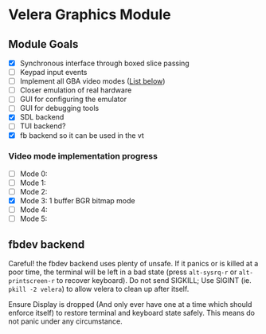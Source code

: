 # Velera Graphics Module

## Module Goals

- [x] Synchronous interface through boxed slice passing
- [ ] Keypad input events
- [ ] Implement all GBA video modes ([List below](#Video-mode-implementation-progress))
- [ ] Closer emulation of real hardware
- [ ] GUI for configuring the emulator
- [ ] GUI for debugging tools
- [x] SDL backend
- [ ] TUI backend?
- [x] fb backend so it can be used in the vt

### Video mode implementation progress
- [ ] Mode 0:
- [ ] Mode 1: 
- [ ] Mode 2: 
- [x] Mode 3: 1 buffer BGR bitmap mode
- [ ] Mode 4: 
- [ ] Mode 5: 

## fbdev backend

Careful! the fbdev backend uses plenty of unsafe. If it panics or is killed at a poor time, the terminal will be left in a bad state (press `alt-sysrq-r` or `alt-printscreen-r` to recover keyboard). Do not send SIGKILL; Use SIGINT (ie. `pkill -2 velera`) to allow velera to clean up after itself.

Ensure Display is dropped (And only ever have one at a time which should enforce itself) to restore terminal and keyboard state safely. This means do not panic under any circumstance.